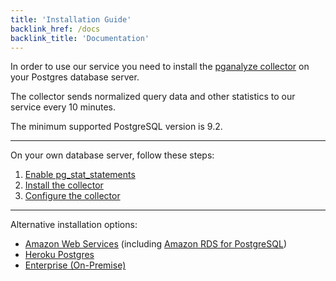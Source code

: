 ```yaml
---
title: 'Installation Guide'
backlink_href: /docs
backlink_title: 'Documentation'
---
```


In order to use our service you need to install the [pganalyze collector](https://github.com/pganalyze/collector) on
your Postgres database server.

The collector sends normalized query data and other statistics to our service
every 10 minutes.

The minimum supported PostgreSQL version is 9.2.

---

On your own database server, follow these steps:

1. [Enable pg\_stat\_statements](/docs/install/01_enabling_pg_stat_statements)
2. [Install the collector](/docs/install/02_installing_the_collector)
3. [Configure the collector](/docs/install/03_configuring_the_collector)

---

Alternative installation options:

* [Amazon Web Services](/docs/install/amazon_rds) (including [Amazon RDS for PostgreSQL](https://aws.amazon.com/rds/postgresql/))
* [Heroku Postgres](/docs/install/heroku_postgres)
* [Enterprise (On-Premise)](/docs/enterprise)
